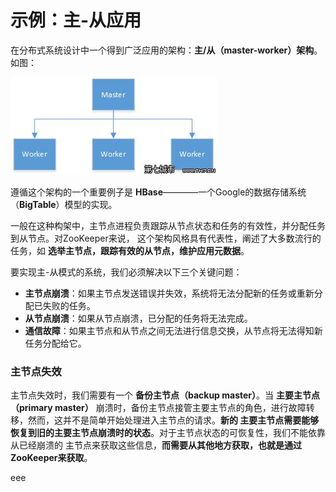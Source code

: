 示例：主-从应用
================================================================================
在分布式系统设计中一个得到广泛应用的架构：**主/从（master-worker）架构**。如图：

![主-从示例](img/a.jpg)

遵循这个架构的一个重要例子是 **HBase**————一个Google的数据存储系统（**BigTable**）模型的实现。

一般在这种构架中，主节点进程负责跟踪从节点状态和任务的有效性，并分配任务到从节点。对ZooKeeper来说，
这个架构风格具有代表性，阐述了大多数流行的任务，如 **选举主节点，跟踪有效的从节点，维护应用元数据**。

要实现主-从模式的系统，我们必须解决以下三个关键问题：
+ **主节点崩溃**：如果主节点发送错误并失效，系统将无法分配新的任务或重新分配已失败的任务。
+ **从节点崩溃**：如果从节点崩溃，已分配的任务将无法完成。
+ **通信故障**：如果主节点和从节点之间无法进行信息交换，从节点将无法得知新任务分配给它。

### 主节点失效
主节点失效时，我们需要有一个 **备份主节点（backup master）**。当 **主要主节点（primary master）**
崩溃时，备份主节点接管主要主节点的角色，进行故障转移，然而，这并不是简单开始处理进入主节点的请求。**新的
主要主节点需要能够恢复到旧的主要主节点崩溃时的状态**。对于主节点状态的可恢复性，我们不能依靠从已经崩溃的
主节点来获取这些信息，**而需要从其他地方获取，也就是通过ZooKeeper来获取**。








































eee
